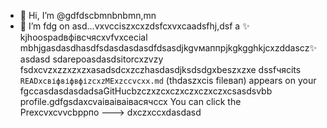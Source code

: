 - 👋 Hi, I’m @gdfdscbmnbnbmn,mn
- 🌱 I’m fdg on asd...vxvcciszxcxzdsfcxvxcаadsfhj,dsf a ✨ kjhoospadвфівсчяcxvfvxcecial mbhjgasdasdhasdfsdasdasdasdfdsasdjkgvмаппрjkgkgghkjcxzddascz✨asdasd sdarepoasdasdsitorcxzvzy fsdxcvzxzzxzxzxasadsdcxzczhasdasdjksdsdgxbeszxzxe dssfчясits `READxcвіфвіфвфіzcxzMExzccvcxx.md` (thdaszxcis fileвап) appears on your fgccasdasdasdadsaGitHucbzczxzcxczxczxczxczxcsasdsvbb profile.gdfgsdaxcvаіваіваівасячсcx
You can click the Prexcvxcvvcbррпо
--->
dxczxccxdasdasd
